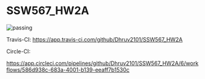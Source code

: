 # SSW567_HW2A
![passing](https://user-images.githubusercontent.com/82755401/218358621-8aa656ab-a7f0-4509-86d1-d567bf6e57fc.svg)

Travis-CI: https://app.travis-ci.com/github/Dhruv2101/SSW567_HW2A

Circle-CI: 

[https://app.circleci.com/pipelines/github/Dhruv2101/SSW567_HW2A/6/workflows/586d938c-683a-4001-b139-eeaff7b1530c
](https://app.circleci.com/pipelines/github/Dhruv2101/SSW567_HW2A?branch=main)
